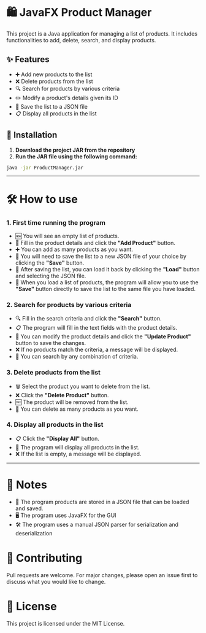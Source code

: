 # 🛍️ JavaFX Product Manager
This project is a Java application for managing a list of products. It includes functionalities to add, delete, search, and display products.

## ✨ Features
* ➕ Add new products to the list
* ❌ Delete products from the list
* 🔍 Search for products by various criteria 
* ✏️ Modify a product's details given its ID 
* 💾 Save the list to a JSON file
* 📋 Display all products in the list

## 🚀 Installation
1. **Download the project JAR from the repository**
2. **Run the JAR file using the following command:**
```bash
java -jar ProductManager.jar
```

---

# 🛠️ How to use

### 1. First time running the program
* 🆕 You will see an empty list of products.
* 📝 Fill in the product details and click the **"Add Product"** button.
* ➕ You can add as many products as you want.
* 💾 You will need to save the list to a new JSON file of your choice by clicking the **"Save"** button.
* 📂 After saving the list, you can load it back by clicking the **"Load"** button and selecting the JSON file.
* 🔄 When you load a list of products, the program will allow you to use the **"Save"** button directly to save the list to the same file you have loaded.

### 2. Search for products by various criteria
* 🔍 Fill in the search criteria and click the **"Search"** button.
* 📋 The program will fill in the text fields with the product details.
* 🔄 You can modify the product details and click the **"Update Product"** button to save the changes.
* ❌ If no products match the criteria, a message will be displayed.
* 🔄 You can search by any combination of criteria.

### 3. Delete products from the list
* 🗑️ Select the product you want to delete from the list.
* ❌ Click the **"Delete Product"** button.
* 🆓 The product will be removed from the list.
* 🔄 You can delete as many products as you want.

### 4. Display all products in the list
* 📋 Click the **"Display All"** button.
* 👀 The program will display all products in the list.
* ❌ If the list is empty, a message will be displayed.

---

# 📝 Notes
* 📂 The program products are stored in a JSON file that can be loaded and saved.
* 🖥️ The program uses JavaFX for the GUI
* 🛠️ The program uses a manual JSON parser for serialization and deserialization



# 🤝  Contributing 
Pull requests are welcome. 
For major changes, please open an issue first to discuss what you would like to change.

# 📄 License
This project is licensed under the MIT License.